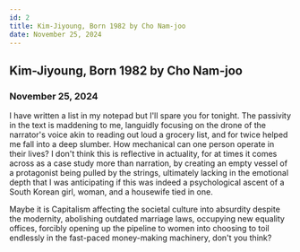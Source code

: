 ```yaml
---
id: 2
title: Kim-Jiyoung, Born 1982 by Cho Nam-joo
date: November 25, 2024
---
```


## Kim-Jiyoung, Born 1982 by Cho Nam-joo

### November 25, 2024

I have written a list in my notepad but I'll spare you for tonight. The passivity in the text is maddening to me, languidly focusing on the drone of the narrator's voice akin to reading out loud a grocery list, and for twice helped me fall into a deep slumber. How mechanical can one person operate in their lives? I don't think this is reflective in actuality, for at times it comes across as a case study more than  narration, by creating an empty vessel of a protagonist being pulled by the strings, ultimately lacking in the emotional depth that I was anticipating if this was indeed a psychological ascent of a South Korean girl, woman, and a housewife tied in one.


Maybe it is Capitalism affecting the societal culture into absurdity despite the modernity, abolishing outdated marriage laws, occupying new equality offices, forcibly opening up the pipeline to women into choosing to toil endlessly in the fast-paced money-making machinery, don't you think?